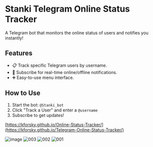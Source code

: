 # Stanki Telegram Online Status Tracker
A Telegram bot that monitors the online status of users and notifies you instantly!

## Features
- 📋 Track specific Telegram users by username.
- 🔔 Subscribe for real-time online/offline notifications.
- ➕ Easy-to-use menu interface.

## How to Use
1. Start the bot: `@Stanki_bot`
2. Click "Track a User" and enter a `@username`
3. Subscribe to get updates!

[https://kforsky.github.io/Online-Status-Tracker/](https://kforsky.github.io/Telegram-Online-Status-Tracker/)

![image](https://github.com/user-attachments/assets/135faedc-14fa-43de-8fd1-1c44f0863458)
![003](https://github.com/user-attachments/assets/65fe00a6-3475-4448-8381-c0302b8cbac0)
![002](https://github.com/user-attachments/assets/0a67f413-cbf8-4c7d-a730-9916dbce8737)
![001](https://github.com/user-attachments/assets/74bdf37e-6eac-48e3-9aae-b5c22924f973)
